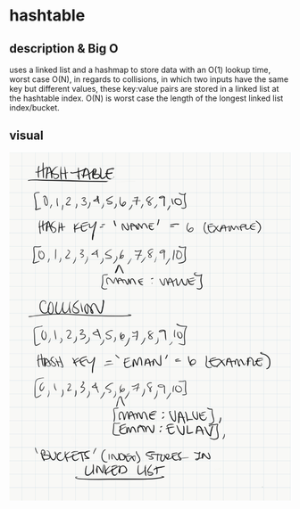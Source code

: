 # hashtable

## description & Big O
uses a linked list and a hashmap to store data with an O(1) lookup time, worst case O(N), in regards to collisions, in which two inputs have the same key but different values, these key:value pairs are stored in a linked list at the hashtable index. O(N) is worst case the length of the longest linked list index/bucket.


## visual
![hashtable](assets/hashtable.png)


